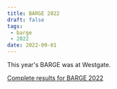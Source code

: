 ```yaml
---
title: BARGE 2022
draft: false
tags:
 - barge
 - 2022
date: 2022-09-01
---
```


This year's BARGE was at Westgate.

[Complete results for BARGE 2022](/barge/results/2022)
